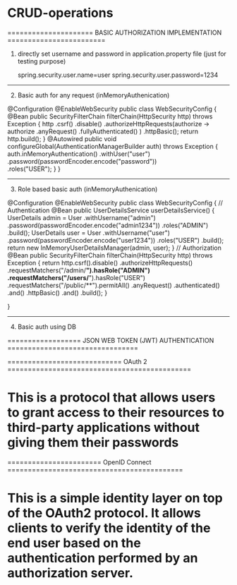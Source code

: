 # CRUD-operations


===================== BASIC AUTHORIZATION IMPLEMENTATION ========================


1. directly set username and password in application.property file (just for testing purpose)
	
	spring.security.user.name=user
	spring.security.user.password=1234

----------------------------------------------------------------------------------

2. Basic auth for any request (inMemoryAuthenication)


@Configuration
@EnableWebSecurity
public class WebSecurityConfig {
	@Bean
	public SecurityFilterChain filterChain(HttpSecurity http) throws Exception {
	     http
	      .csrf()
	      .disable()
	      .authorizeHttpRequests(authorize -> authorize
	        .anyRequest()
	        .fullyAuthenticated()
	      )
	      .httpBasic();
	    return http.build();
	 }
	 @Autowired
	 public void configureGlobal(AuthenticationManagerBuilder auth) throws Exception {
	    auth.inMemoryAuthentication()
	      .withUser("user")
	      .password(passwordEncoder.encode("password"))  
	      .roles("USER");
	 }
}

----------------------------------------------------------------------------

3. Role based basic auth (inMemoryAuthenication)


@Configuration
@EnableWebSecurity
public class WebSecurityConfig {
		// Authentication
	@Bean
    public UserDetailsService userDetailsService() {
        UserDetails admin = User
        		.withUsername("admin")
                .password(passwordEncoder.encode("admin1234"))
                .roles("ADMIN")
                .build();
        UserDetails user = User
        		.withUsername("user")
                .password(passwordEncoder.encode("user1234"))
                .roles("USER")
                .build();
        return new InMemoryUserDetailsManager(admin, user);
    }
		// Authorization 
    @Bean
    public SecurityFilterChain filterChain(HttpSecurity http) throws Exception {
    	return http.csrf().disable()
    		.authorizeHttpRequests()
    		.requestMatchers("/admin/**").hasRole("ADMIN")
    		.requestMatchers("/users/**").hasRole("USER")
    		.requestMatchers("/public/**").permitAll()
    		.anyRequest()
    		.authenticated()
    		.and()
    		.httpBasic()
            .and()
            .build();
    }

}

-----------------------------------------------------------------------------------

4. Basic auth using DB


================== JSON WEB TOKEN (JWT) AUTHENTICATION ================================


============================ OAuth 2 =============================================
 # This is a protocol that allows users to grant access to their resources to third-party applications without giving them their passwords


======================= OpenID Connect ===========================================
# This is a simple identity layer on top of the OAuth2 protocol. It allows clients to verify the identity of the end user based on the authentication performed by an authorization server.
